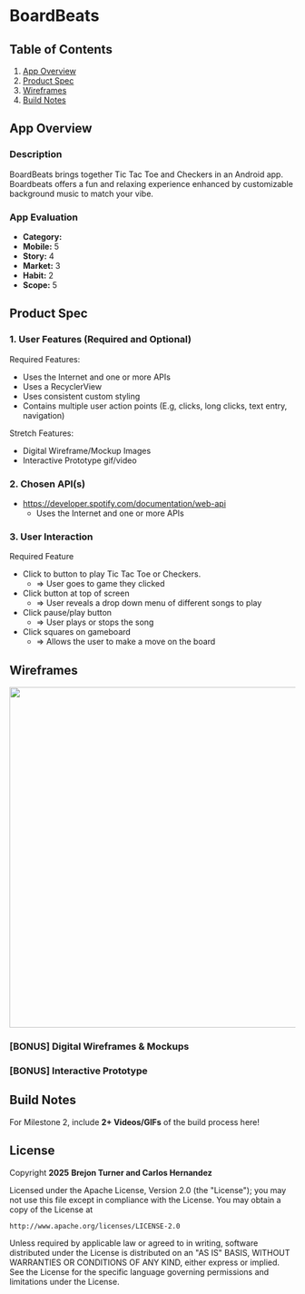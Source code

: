 # **BoardBeats**

## Table of Contents

1. [App Overview](#App-Overview)
1. [Product Spec](#Product-Spec)
1. [Wireframes](#Wireframes)
1. [Build Notes](#Build-Notes)

## App Overview

### Description 

BoardBeats brings together Tic Tac Toe and Checkers in an Android app. Boardbeats offers a fun and relaxing experience enhanced by customizable background music to match your vibe.

### App Evaluation

<!-- Evaluation of your app across the following attributes -->

- **Category:**
- **Mobile:** 5
- **Story:** 4
- **Market:** 3
- **Habit:** 2
- **Scope:** 5

## Product Spec

### 1. User Features (Required and Optional)

Required Features:

- Uses the Internet and one or more APIs
- Uses a RecyclerView
- Uses consistent custom styling
- Contains multiple user action points (E.g, clicks, long clicks, text entry, navigation)

Stretch Features:

- Digital Wireframe/Mockup Images
- Interactive Prototype gif/video

### 2. Chosen API(s)

- https://developer.spotify.com/documentation/web-api
  - Uses the Internet and one or more APIs


### 3. User Interaction

Required Feature

- Click to button to play Tic Tac Toe or Checkers.
  - => User goes to game they clicked
- Click button at top of screen
  - => User reveals a drop down menu of different songs to play
- Click pause/play button
  - => User plays or stops the song
- Click squares on gameboard
  - => Allows the user to make a move on the board

## Wireframes

<!-- Add picture of your hand sketched wireframes in this section -->
<img src="YOUR_WIREFRAME_IMAGE_URL" width=600>

### [BONUS] Digital Wireframes & Mockups

### [BONUS] Interactive Prototype

## Build Notes


For Milestone 2, include **2+ Videos/GIFs** of the build process here!

## License

Copyright **2025** **Brejon Turner and Carlos Hernandez**

Licensed under the Apache License, Version 2.0 (the "License");
you may not use this file except in compliance with the License.
You may obtain a copy of the License at

    http://www.apache.org/licenses/LICENSE-2.0

Unless required by applicable law or agreed to in writing, software
distributed under the License is distributed on an "AS IS" BASIS,
WITHOUT WARRANTIES OR CONDITIONS OF ANY KIND, either express or implied.
See the License for the specific language governing permissions and
limitations under the License.